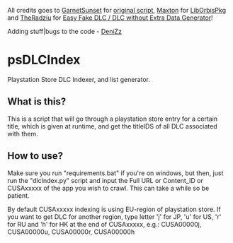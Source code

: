 All credits goes to [GarnetSunset](https://github.com/GarnetSunset) for [original script](https://github.com/GarnetSunset/psDLCIndex), [Maxton](https://github.com/maxton) for [LibOrbisPkg](https://github.com/maxton/LibOrbisPkg) and [TheRadziu](https://github.com/TheRadziu) for [Easy Fake DLC / DLC without Extra Data Generator](https://gist.github.com/TheRadziu/b7321fdf2672197d14b87eeb2a5bd919)!

Adding stuff|bugs to the code - [DeniZz](https://github.com/krugdenis)

# psDLCIndex
Playstation Store DLC Indexer, and list generator.

## What is this?
This is a script that will go through a playstation store entry for a certain title, which is given at runtime, and get the titleIDS of all DLC associated with them. 

## How to use?
Make sure you run "requirements.bat" if you're on windows, but then, just run the "dlcIndex.py" script and input the Full URL or Content_ID or CUSAxxxxx of the app you wish to crawl. This can take a while so be patient.

By default CUSAxxxxx indexing is using EU-region of playstation store. If you want to get DLC for another region, type letter 'j' for JP, 'u' for US, 'r' for RU and 'h' for HK at the end of CUSAxxxxx, e.g.: CUSA00000j, CUSA00000u, CUSA00000r, CUSA00000h